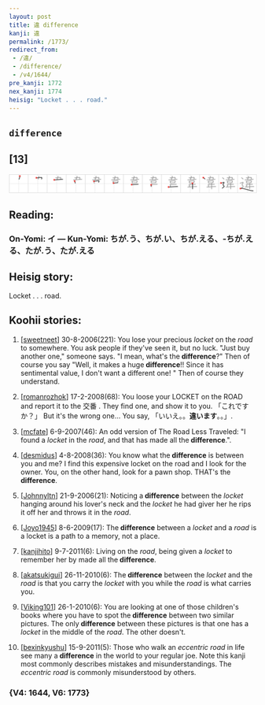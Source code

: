 ```yaml
---
layout: post
title: 違 difference
kanji: 違
permalink: /1773/
redirect_from:
 - /違/
 - /difference/
 - /v4/1644/
pre_kanji: 1772
nex_kanji: 1774
heisig: "Locket . . . road."
---
```


## `difference`

## [13]

<div class="stroke"><img src="../images/E98195.png" /></div>

## Reading:

### On-Yomi: イ &mdash; Kun-Yomi: ちが.う、ちが.い、ちが.える、-ちが.える、たが.う、たが.える

## Heisig story:

Locket . . . road.

## Koohii stories:

1) [<a href="http://kanji.koohii.com/profile/sweetneet">sweetneet</a>] 30-8-2006(221): You lose your precious <em>locket</em> on the <em>road</em> to somewhere. You ask people if they&#039;ve seen it, but no luck. &quot;Just buy another one,&quot; someone says. &quot;I mean, what&#039;s the<strong> difference</strong>?&quot; Then of course you say &quot;Well, it makes a huge<strong> difference</strong>!! Since it has sentimental value, I don&#039;t want a different one! &quot; Then of course they understand.

2) [<a href="http://kanji.koohii.com/profile/romanrozhok">romanrozhok</a>] 17-2-2008(68): You loose your LOCKET on the ROAD and report it to the 交番 . They find one, and show it to you. 「これですか？」 But it&#039;s the wrong one... You say, 「いいえ。。<strong>違います</strong>。。」.

3) [<a href="http://kanji.koohii.com/profile/mcfate">mcfate</a>] 6-9-2007(46): An odd version of The Road Less Traveled: &quot;I found a <em>locket</em> in the <em>road</em>, and that has made all the<strong> difference</strong>.&quot;.

4) [<a href="http://kanji.koohii.com/profile/desmidus">desmidus</a>] 4-8-2008(36): You know what the<strong> difference</strong> is between you and me? I find this expensive locket on the road and I look for the owner. You, on the other hand, look for a pawn shop. THAT&#039;s the<strong> difference</strong>.

5) [<a href="http://kanji.koohii.com/profile/Johnnyltn">Johnnyltn</a>] 21-9-2006(21): Noticing a<strong> difference</strong> between the <em>locket</em> hanging around his lover&#039;s neck and the <em>locket</em> he had giver her he rips it off her and throws it in the <em>road</em>.

6) [<a href="http://kanji.koohii.com/profile/Joyo1945">Joyo1945</a>] 8-6-2009(17): The<strong> difference</strong> between a <em>locket</em> and a <em>road</em> is a locket is a path to a memory, not a place.

7) [<a href="http://kanji.koohii.com/profile/kanjihito">kanjihito</a>] 9-7-2011(6): Living on the <em>road</em>, being given a <em>locket</em> to remember her by made all the<strong> difference</strong>.

8) [<a href="http://kanji.koohii.com/profile/akatsukigui">akatsukigui</a>] 26-11-2010(6): The<strong> difference</strong> between the <em>locket</em> and the <em>road</em> is that you carry the <em>locket</em> with you while the <em>road</em> is what carries you.

9) [<a href="http://kanji.koohii.com/profile/Viking101">Viking101</a>] 26-1-2010(6): You are looking at one of those children&#039;s books where you have to spot the<strong> difference</strong> between two similar pictures. The only<strong> difference</strong> between these pictures is that one has a <em>locket</em> in the middle of the <em>road</em>. The other doesn&#039;t.

10) [<a href="http://kanji.koohii.com/profile/bexinkyushu">bexinkyushu</a>] 15-9-2011(5): Those who walk an <em>eccentric road</em> in life see many a<strong> difference</strong> in the world to your regular joe. Note this kanji most commonly describes mistakes and misunderstandings. The <em>eccentric road</em> is commonly misunderstood by others.

### {V4: 1644, V6: 1773}
